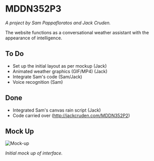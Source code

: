 # MDDN352P3

_A project by Sam Pappafloratos and Jack Cruden._

The website functions as a conversational weather assistant with the appearance of intelligence.

## To Do
- Set up the initial layout as per mockup (Jack)
- Animated weather graphics (GIF/MP4) (Jack)
- Integrate Sam's code (Sam/Jack)
- Voice recognition (Sam)

## Done
- Integrated Sam's canvas rain script (Jack)
- Code carried over (http://jackcruden.com/MDDN352P2)


## Mock Up
![Mock-up](https://i.imgur.com/OAw6yG9.png)

_Initial mock up of interface._